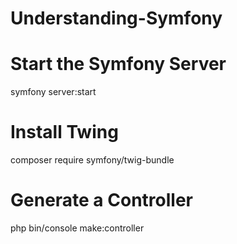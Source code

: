 ﻿# Understanding-Symfony
# Start the Symfony Server
symfony server:start
# Install Twing
composer require symfony/twig-bundle
# Generate a Controller
php bin/console make:controller
